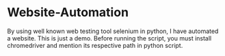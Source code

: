 # Website-Automation

By using well known web testing tool selenium in python, I have automated a website. This is just a demo.
Before running the script, you must install chromedriver and mention its respective path in python script.

